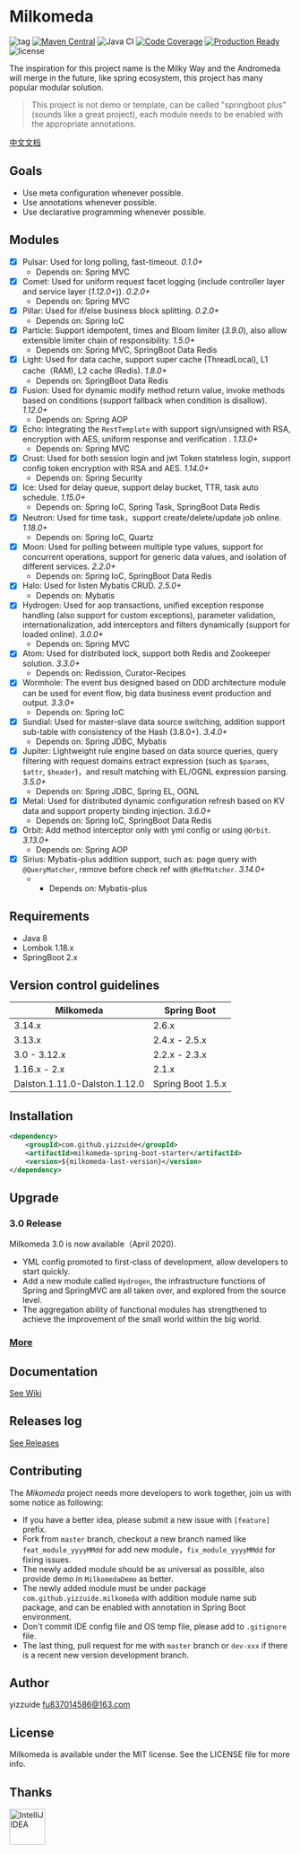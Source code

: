 # Milkomeda
![tag](https://img.shields.io/github/tag/yizzuide/Milkomeda.svg) [![Maven Central](https://img.shields.io/maven-central/v/com.github.yizzuide/milkomeda-spring-boot-starter)](https://search.maven.org/search?q=g:com.github.yizzuide%20AND%20a:milkomeda-spring-boot-starter) ![Java CI](https://github.com/yizzuide/Milkomeda/workflows/Java%20CI/badge.svg?branch=master) [![Code Coverage](https://codecov.io/gh/yizzuide/Milkomeda/branch/master/graph/badge.svg)](https://codecov.io/gh/yizzuide/Milkomeda/branch/master) [![Production Ready](https://img.shields.io/badge/production-ready-blue.svg)](https://github.com/yizzuide/Milkomeda) ![license](https://img.shields.io/github/license/yizzuide/Milkomeda.svg)

The inspiration for this project name is the Milky Way and the Andromeda will merge in the future, like spring ecosystem, this project has many popular modular solution. 

> This project is not demo or template, can be called "springboot plus" (sounds like a great project), each module needs to be enabled with the appropriate annotations.

[中文文档](https://github.com/yizzuide/Milkomeda/blob/master/README_zh-CN.md)

## Goals
- Use meta configuration whenever possible.
- Use annotations whenever possible.
- Use declarative programming whenever possible.

## Modules
- [x] Pulsar: Used for long polling, fast-timeout. *0.1.0+*
   * Depends on: Spring MVC
- [x] Comet: Used for uniform request facet logging (include controller layer and service layer (*1.12.0+*)). *0.2.0+*
   * Depends on: Spring MVC
- [x] Pillar: Used for if/else business block splitting. *0.2.0+*
   * Depends on: Spring IoC
- [x] Particle: Support idempotent, times and Bloom limiter (*3.9.0*), also allow extensible limiter chain of responsibility. *1.5.0+*
   * Depends on: Spring MVC, SpringBoot Data Redis
- [x] Light: Used for data cache, support super cache (ThreadLocal), L1 cache（RAM), L2 cache (Redis). *1.8.0+*
   * Depends on: SpringBoot Data Redis
- [x] Fusion: Used for dynamic modify method return value, invoke methods based on conditions (support fallback when condition is disallow). *1.12.0+*
   * Depends on: Spring AOP
- [x] Echo: Integrating the `RestTemplate` with support sign/unsigned with RSA, encryption with AES, uniform response and verification . *1.13.0+*
   * Depends on: Spring MVC
- [x] Crust: Used for both session login and jwt Token stateless login, support config token encryption with RSA and AES. *1.14.0+*
   * Depends on: Spring Security
- [x] Ice: Used for delay queue, support delay bucket, TTR, task auto schedule. *1.15.0+*
   * Depends on: Spring IoC, Spring Task, SpringBoot Data Redis
- [x] Neutron: Used for time task，support create/delete/update job online. *1.18.0+*
   * Depends on: Spring IoC, Quartz
- [x] Moon: Used for polling between multiple type values, support for concurrent operations, support for generic data values, and isolation of different services. *2.2.0+*
  * Depends on: Spring IoC, SpringBoot Data Redis
- [x] Halo: Used for listen Mybatis CRUD. *2.5.0+*
  * Depends on: Mybatis
- [x] Hydrogen: Used for aop transactions, unified exception response handling (also support for custom exceptions), parameter validation, internationalization, add interceptors and filters dynamically (support for loaded online). *3.0.0+*
  * Depends on: Spring MVC
- [x] Atom: Used for distributed lock, support both Redis and Zookeeper solution. *3.3.0+*
  * Depends on: Redission, Curator-Recipes
- [x] Wormhole: The event bus designed based on DDD architecture module can be used for event flow, big data business event production and output. *3.3.0+*
  * Depends on: Spring IoC
- [x] Sundial: Used for master-slave data source switching, addition support sub-table with consistency of the Hash (3.8.0+). *3.4.0+*
  * Depends on: Spring JDBC, Mybatis
- [x] Jupiter: Lightweight rule engine based on data source queries, query filtering with request domains extract expression (such as `$params`, `$attr`, `$header`)，and result matching with EL/OGNL expression parsing. *3.5.0+*
  * Depends on: Spring JDBC, Spring EL, OGNL
- [x] Metal: Used for distributed dynamic configuration refresh based on KV data and support property binding injection. *3.6.0+*
  * Depends on: Spring IoC, SpringBoot Data Redis
- [x] Orbit: Add method interceptor only with yml config or using `@Orbit`. *3.13.0+*
  * Depends on: Spring AOP
- [x] Sirius: Mybatis-plus addition support, such as: page query with `@QueryMatcher`, remove before check ref with `@RefMatcher`. *3.14.0+*
  * * Depends on: Mybatis-plus
    
## Requirements
* Java 8
* Lombok 1.18.x
* SpringBoot 2.x

## Version control guidelines
|  Milkomeda   | Spring Boot  |
|  ----  | ----  |
| 3.14.x  | 2.6.x |
| 3.13.x  | 2.4.x - 2.5.x |
| 3.0 - 3.12.x | 2.2.x - 2.3.x |
| 1.16.x - 2.x | 2.1.x |
| Dalston.1.11.0-Dalston.1.12.0 | Spring Boot 1.5.x |

## Installation
```xml
<dependency>
    <groupId>com.github.yizzuide</groupId>
    <artifactId>milkomeda-spring-boot-starter</artifactId>
    <version>${milkomeda-last-version}</version>
</dependency>
```

## Upgrade
### 3.0 Release
Milkomeda 3.0 is now available（April 2020). 

- YML config promoted to first-class of development, allow developers to start quickly.
- Add a new module called `Hydrogen`, the infrastructure functions of Spring and SpringMVC are all taken over, and explored from the source level.
- The aggregation ability of functional modules has strengthened to achieve the improvement of the small world within the big world.

### [More](https://github.com/yizzuide/Milkomeda/wiki/Upgrade-Guide)

## Documentation
[See Wiki](https://github.com/yizzuide/Milkomeda/wiki)

## Releases log
[See Releases](https://github.com/yizzuide/Milkomeda/releases)

## Contributing
The *Mikomeda* project needs more developers to work together, join us with some notice as following:

- If you have a better idea, please submit a new issue with `[feature]` prefix.
- Fork from `master` branch, checkout a new branch named like `feat_module_yyyyMMdd` for add new module，`fix_module_yyyyMMdd` for fixing issues.
- The newly added module should be as universal as possible, also provide demo in `MilkomedaDemo` as better.
- The newly added module must be under package `com.github.yizzuide.milkomeda` with addition module name sub package, and can be enabled with annotation in Spring Boot environment.
- Don't commit IDE config file and OS temp file, please add to `.gitignore` file.
- The last thing, pull request for me with `master` branch or `dev-xxx` if there is a recent new version development branch.

## Author
yizzuide fu837014586@163.com

## License
Milkomeda is available under the MIT license. See the LICENSE file for more info.

## Thanks
<a href="https://www.jetbrains.com/?from=Milkomeda" target="_blank">
  <img width="64px" src="./logo/idea.png" alt="IntelliJ IDEA">
</a>

